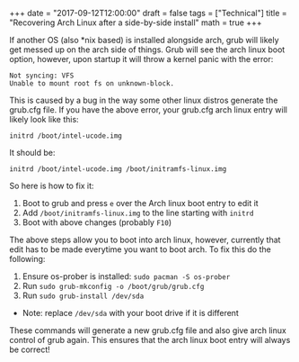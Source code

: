 +++
date = "2017-09-12T12:00:00"
draft = false
tags = ["Technical"]
title = "Recovering Arch Linux after a side-by-side install"
math = true
+++

If another OS (also *nix based) is installed alongside arch, grub will likely get messed up on the arch side of things. Grub will see the arch linux boot option, however, upon startup it will throw a kernel panic with the error:
``` text
Not syncing: VFS
Unable to mount root fs on unknown-block.
```

This is caused by a bug in the way some other linux distros generate the grub.cfg file. If you have the above error, your grub.cfg arch linux entry will likely look like this:
``` text
initrd /boot/intel-ucode.img
```
It should be:
``` text
initrd /boot/intel-ucode.img /boot/initramfs-linux.img
```

So here is how to fix it:

1. Boot to grub and press `e` over the Arch linux boot entry to edit it
2. Add `/boot/initramfs-linux.img` to the line starting with `initrd`
3. Boot with above changes (probably `F10`)

The above steps allow you to boot into arch linux, however, currently that edit has to be made everytime you want to boot arch. To fix this do the following:

1. Ensure os-prober is installed: `sudo pacman -S os-prober`
2. Run `sudo grub-mkconfig -o /boot/grub/grub.cfg`
3. Run `sudo grub-install /dev/sda` 
  * Note: replace `/dev/sda` with your boot drive if it is different

These commands will generate a new grub.cfg file and also give arch linux control of grub again. This ensures that the arch linux boot entry will always be correct! 

